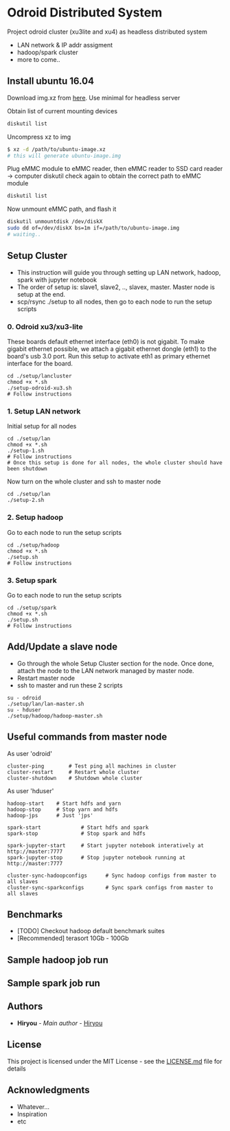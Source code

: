 # Odroid Distributed System

Project odroid cluster (xu3lite and xu4) as headless distributed system
- LAN network & IP addr assigment
- hadoop/spark cluster
- more to come..

## Install ubuntu 16.04
Download img.xz from [here](https://odroid.in/ubuntu_16.04lts/). Use minimal for headless server

Obtain list of current mounting devices
```bash
diskutil list
```

Uncompress xz to img
```bash
$ xz -d /path/to/ubuntu-image.xz
# this will generate ubuntu-image.img
```

Plug eMMC module to eMMC reader, then eMMC reader to SSD card reader -> computer
diskutil check again to obtain the correct path to eMMC module
```bash
diskutil list
```

Now unmount eMMC path, and flash it
```bash
diskutil unmountdisk /dev/diskX
sudo dd of=/dev/diskX bs=1m if=/path/to/ubuntu-image.img
# waiting..
```

## Setup Cluster

- This instruction will guide you through setting up LAN network, hadoop, spark with jupyter notebook
- The order of setup is: slave1, slave2, .., slavex, master. Master node is setup at the end.
- scp/rsync ./setup to all nodes, then go to each node to run the setup scripts

### 0. Odroid xu3/xu3-lite

These boards default ethernet interface (eth0) is not gigabit. To make gigabit ethernet possible, we attach a gigabit ethernet dongle (eth1) to the board's usb 3.0 port. Run this setup to activate eth1 as primary ethernet interface for the board.
```
cd ./setup/lancluster
chmod +x *.sh
./setup-odroid-xu3.sh
# Follow instructions
```

### 1. Setup LAN network

Initial setup for all nodes
```
cd ./setup/lan
chmod +x *.sh
./setup-1.sh
# Follow instructions
# Once this setup is done for all nodes, the whole cluster should have been shutdown
```
Now turn on the whole cluster and ssh to master node
```
cd ./setup/lan
./setup-2.sh
```

### 2. Setup hadoop

Go to each node to run the setup scripts
```
cd ./setup/hadoop
chmod +x *.sh
./setup.sh
# Follow instructions
```

### 3. Setup spark

Go to each node to run the setup scripts
```
cd ./setup/spark
chmod +x *.sh
./setup.sh
# Follow instructions
```

## Add/Update a slave node

- Go through the whole Setup Cluster section for the node. Once done, attach the node to the LAN network managed by master node.
- Restart master node
- ssh to master and run these 2 scripts
```
su - odroid
./setup/lan/lan-master.sh
su - hduser
./setup/hadoop/hadoop-master.sh
```

## Useful commands from master node

As user 'odroid'
```
cluster-ping		# Test ping all machines in cluster
cluster-restart		# Restart whole cluster
cluster-shutdown 	# Shutdown whole cluster

```

As user 'hduser'
```
hadoop-start	# Start hdfs and yarn
hadoop-stop		# Stop yarn and hdfs
hadoop-jps		# Just 'jps'

spark-start				# Start hdfs and spark
spark-stop				# Stop spark and hdfs

spark-jupyter-start		# Start jupyter notebook interatively at http://master:7777
spark-jupyter-stop		# Stop jupyter notebook running at http://master:7777

cluster-sync-hadoopconfigs		# Sync hadoop configs from master to all slaves
cluster-sync-sparkconfigs		# Sync spark configs from master to all slaves
```

## Benchmarks
* [TODO] Checkout hadoop default benchmark suites
* [Recommended] terasort 10Gb - 100Gb  

## Sample hadoop job run

## Sample spark job run

## Authors

* **Hiryou** - *Main author* - [Hiryou](https://github.com/hiryou)

## License

This project is licensed under the MIT License - see the [LICENSE.md](LICENSE.md) file for details

## Acknowledgments

* Whatever...
* Inspiration
* etc

